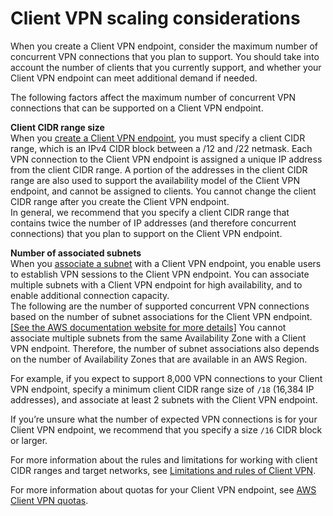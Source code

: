 # Client VPN scaling considerations<a name="scaling-considerations"></a>

When you create a Client VPN endpoint, consider the maximum number of concurrent VPN connections that you plan to support\. You should take into account the number of clients that you currently support, and whether your Client VPN endpoint can meet additional demand if needed\. 

The following factors affect the maximum number of concurrent VPN connections that can be supported on a Client VPN endpoint\.

**Client CIDR range size**  
When you [create a Client VPN endpoint](cvpn-working-endpoints.md#cvpn-working-endpoint-create), you must specify a client CIDR range, which is an IPv4 CIDR block between a /12 and /22 netmask\. Each VPN connection to the Client VPN endpoint is assigned a unique IP address from the client CIDR range\. A portion of the addresses in the client CIDR range are also used to support the availability model of the Client VPN endpoint, and cannot be assigned to clients\. You cannot change the client CIDR range after you create the Client VPN endpoint\.  
In general, we recommend that you specify a client CIDR range that contains twice the number of IP addresses \(and therefore concurrent connections\) that you plan to support on the Client VPN endpoint\. 

**Number of associated subnets**  
When you [associate a subnet](cvpn-working-target.md) with a Client VPN endpoint, you enable users to establish VPN sessions to the Client VPN endpoint\. You can associate multiple subnets with a Client VPN endpoint for high availability, and to enable additional connection capacity\.   
The following are the number of supported concurrent VPN connections based on the number of subnet associations for the Client VPN endpoint\.      
[\[See the AWS documentation website for more details\]](http://docs.aws.amazon.com/vpn/latest/clientvpn-admin/scaling-considerations.html)
You cannot associate multiple subnets from the same Availability Zone with a Client VPN endpoint\. Therefore, the number of subnet associations also depends on the number of Availability Zones that are available in an AWS Region\.

For example, if you expect to support 8,000 VPN connections to your Client VPN endpoint, specify a minimum client CIDR range size of `/18` \(16,384 IP addresses\), and associate at least 2 subnets with the Client VPN endpoint\.

If you’re unsure what the number of expected VPN connections is for your Client VPN endpoint, we recommend that you specify a size `/16` CIDR block or larger\.

For more information about the rules and limitations for working with client CIDR ranges and target networks, see [Limitations and rules of Client VPN](what-is.md#what-is-limitations)\.

For more information about quotas for your Client VPN endpoint, see [AWS Client VPN quotas](limits.md)\.